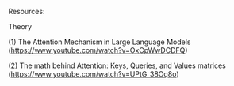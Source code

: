 

Resources:

Theory

(1) The Attention Mechanism in Large Language Models (https://www.youtube.com/watch?v=OxCpWwDCDFQ)

(2) The math behind Attention: Keys, Queries, and Values matrices (https://www.youtube.com/watch?v=UPtG_38Oq8o)
